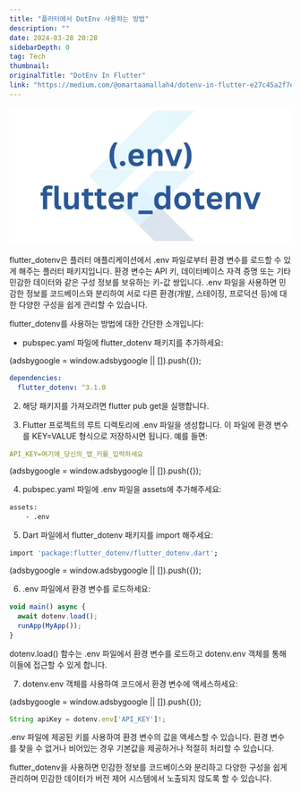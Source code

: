 ```yaml
---
title: "플러터에서 DotEnv 사용하는 방법"
description: ""
date: 2024-03-28 20:28
sidebarDepth: 0
tag: Tech
thumbnail: 
originalTitle: "DotEnv In Flutter"
link: "https://medium.com/@omartaamallah4/dotenv-in-flutter-e27c45a2f7ed"
---
```



![DotEnvInFlutter_0](./img/DotEnvInFlutter_0.png)

flutter_dotenv은 플러터 애플리케이션에서 .env 파일로부터 환경 변수를 로드할 수 있게 해주는 플러터 패키지입니다. 환경 변수는 API 키, 데이터베이스 자격 증명 또는 기타 민감한 데이터와 같은 구성 정보를 보유하는 키-값 쌍입니다. .env 파일을 사용하면 민감한 정보를 코드베이스와 분리하여 서로 다른 환경(개발, 스테이징, 프로덕션 등)에 대한 다양한 구성을 쉽게 관리할 수 있습니다.

flutter_dotenv를 사용하는 방법에 대한 간단한 소개입니다:

- pubspec.yaml 파일에 flutter_dotenv 패키지를 추가하세요:

<!-- ui-log 수평형 -->
<ins class="adsbygoogle"
  style="display:block"
  data-ad-client="ca-pub-4877378276818686"
  data-ad-slot="9743150776"
  data-ad-format="auto"
  data-full-width-responsive="true"></ins>
<component is="script">
(adsbygoogle = window.adsbygoogle || []).push({});
</component>

```yaml
dependencies:
  flutter_dotenv: ^3.1.0
```

2. 해당 패키지를 가져오려면 flutter pub get을 실행합니다.

3. Flutter 프로젝트의 루트 디렉토리에 .env 파일을 생성합니다. 이 파일에 환경 변수를 KEY=VALUE 형식으로 저장하시면 됩니다. 예를 들면:

```yaml
API_KEY=여기에_당신의_앱_키를_입력하세요
```

<!-- ui-log 수평형 -->
<ins class="adsbygoogle"
  style="display:block"
  data-ad-client="ca-pub-4877378276818686"
  data-ad-slot="9743150776"
  data-ad-format="auto"
  data-full-width-responsive="true"></ins>
<component is="script">
(adsbygoogle = window.adsbygoogle || []).push({});
</component>

4. pubspec.yaml 파일에 .env 파일을 assets에 추가해주세요:

```bash
assets:
    - .env
```

5. Dart 파일에서 flutter_dotenv 패키지를 import 해주세요:

```bash
import 'package:flutter_dotenv/flutter_dotenv.dart';
```

<!-- ui-log 수평형 -->
<ins class="adsbygoogle"
  style="display:block"
  data-ad-client="ca-pub-4877378276818686"
  data-ad-slot="9743150776"
  data-ad-format="auto"
  data-full-width-responsive="true"></ins>
<component is="script">
(adsbygoogle = window.adsbygoogle || []).push({});
</component>

6. .env 파일에서 환경 변수를 로드하세요:

```js
void main() async {
  await dotenv.load();
  runApp(MyApp());
}
```

dotenv.load() 함수는 .env 파일에서 환경 변수를 로드하고 dotenv.env 객체를 통해 이들에 접근할 수 있게 합니다.

7. dotenv.env 객체를 사용하여 코드에서 환경 변수에 액세스하세요:

<!-- ui-log 수평형 -->
<ins class="adsbygoogle"
  style="display:block"
  data-ad-client="ca-pub-4877378276818686"
  data-ad-slot="9743150776"
  data-ad-format="auto"
  data-full-width-responsive="true"></ins>
<component is="script">
(adsbygoogle = window.adsbygoogle || []).push({});
</component>

```js
String apiKey = dotenv.env['API_KEY']!;
```

.env 파일에 제공된 키를 사용하여 환경 변수의 값을 액세스할 수 있습니다. 환경 변수를 찾을 수 없거나 비어있는 경우 기본값을 제공하거나 적절히 처리할 수 있습니다.

flutter_dotenv을 사용하면 민감한 정보를 코드베이스와 분리하고 다양한 구성을 쉽게 관리하며 민감한 데이터가 버전 제어 시스템에서 노출되지 않도록 할 수 있습니다.